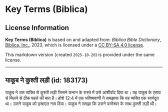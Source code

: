 # Key Terms (Biblica)

## License Information

**Key Terms (Biblica)** is based on and adapted from: _Biblica Bible Dictionary_, [Biblica, Inc.](https://www.biblica.com/), 2023, which is licensed under a [CC BY-SA 4.0 license](https://creativecommons.org/licenses/by-sa/4.0/legalcode.en).

This markdown version (created `2025-10-20`) is provided under the same license.



--------------------------------

## याकूब ने कुश्ती लड़ी (id: 183173)

याकूब ने उस व्यक्ति से कुश्ती लड़ी जिसने कनान के रास्ते में उसे आशीर्वाद दिया था। यह याकूब के एसाव से मिलने से ठीक पहले की बात है। होशे 12:4 में एक भविष्यवाणी ने समझाया कि वह व्यक्ति एक स्वर्गदूत था। उसने याकूब को इस्राएल नाम दिया। याकूब ने समझा कि उसने परमेश्वर के साथ कुश्ती लड़ी थी।


